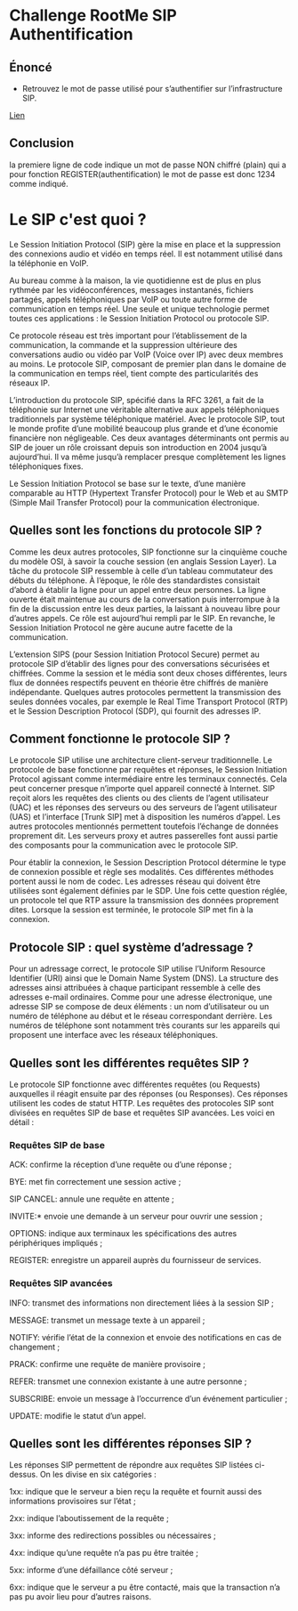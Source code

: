 # Challenge RootMe SIP Authentification

## Énoncé

* Retrouvez le mot de passe utilisé pour s’authentifier sur l’infrastructure SIP.

[Lien]([../../../Downloads/ch4.txt](https://www.root-me.org/fr/Challenges/Reseau/SIP-Authentification))

## Conclusion

la premiere ligne de code indique un mot de passe NON chiffré (plain) qui a pour fonction REGISTER(authentification) le mot de passe est donc 1234 comme indiqué.


# Le SIP c'est quoi ?

Le Session Initiation Protocol (SIP) gère la mise en place et la suppression des connexions audio et vidéo en temps réel. Il est notamment utilisé dans la téléphonie en VoIP.

Au bureau comme à la maison, la vie quotidienne est de plus en plus rythmée par les vidéoconférences, messages instantanés, fichiers partagés, appels téléphoniques par VoIP ou toute autre forme de communication en temps réel. Une seule et unique technologie permet toutes ces applications : le Session Initiation Protocol ou protocole SIP. 

Ce protocole réseau est très important pour l’établissement de la communication, la commande et la suppression ultérieure des conversations audio ou vidéo par VoIP (Voice over IP) avec deux membres au moins. Le protocole SIP, composant de premier plan dans le domaine de la communication en temps réel, tient compte des particularités des réseaux IP.

L’introduction du protocole SIP, spécifié dans la RFC 3261, a fait de la téléphonie sur Internet une véritable alternative aux appels téléphoniques traditionnels par système téléphonique matériel. Avec le protocole SIP, tout le monde profite d’une mobilité beaucoup plus grande et d’une économie financière non négligeable. Ces deux avantages déterminants ont permis au SIP de jouer un rôle croissant depuis son introduction en 2004 jusqu’à aujourd’hui. Il va même jusqu’à remplacer presque complètement les lignes téléphoniques fixes.

Le Session Initiation Protocol se base sur le texte, d’une manière comparable au HTTP (Hypertext Transfer Protocol) pour le Web et au SMTP (Simple Mail Transfer Protocol) pour la communication électronique.

## Quelles sont les fonctions du protocole SIP ?
Comme les deux autres protocoles, SIP fonctionne sur la cinquième couche du modèle OSI, à savoir la couche session (en anglais Session Layer). La tâche du protocole SIP ressemble à celle d’un tableau commutateur des débuts du téléphone. À l’époque, le rôle des standardistes consistait d’abord à établir la ligne pour un appel entre deux personnes. La ligne ouverte était maintenue au cours de la conversation puis interrompue à la fin de la discussion entre les deux parties, la laissant à nouveau libre pour d’autres appels. Ce rôle est aujourd’hui rempli par le SIP. En revanche, le Session Initiation Protocol ne gère aucune autre facette de la communication.

L’extension SIPS (pour Session Initiation Protocol Secure) permet au protocole SIP d’établir des lignes pour des conversations sécurisées et chiffrées. Comme la session et le média sont deux choses différentes, leurs flux de données respectifs peuvent en théorie être chiffrés de manière indépendante. Quelques autres protocoles permettent la transmission des seules données vocales, par exemple le Real Time Transport Protocol (RTP) et le Session Description Protocol (SDP), qui fournit des adresses IP.

## Comment fonctionne le protocole SIP ?
Le protocole SIP utilise une architecture client-serveur traditionnelle. Le protocole de base fonctionne par requêtes et réponses, le Session Initiation Protocol agissant comme intermédiaire entre les terminaux connectés. Cela peut concerner presque n’importe quel appareil connecté à Internet. SIP reçoit alors les requêtes des clients ou des clients de l’agent utilisateur (UAC) et les réponses des serveurs ou des serveurs de l’agent utilisateur (UAS) et l’interface [Trunk SIP] met à disposition les numéros d’appel. Les autres protocoles mentionnés permettent toutefois l’échange de données proprement dit. Les serveurs proxy et autres passerelles font aussi partie des composants pour la communication avec le protocole SIP.

Pour établir la connexion, le Session Description Protocol détermine le type de connexion possible et règle ses modalités. Ces différentes méthodes portent aussi le nom de codec. Les adresses réseau qui doivent être utilisées sont également définies par le SDP. Une fois cette question réglée, un protocole tel que RTP assure la transmission des données proprement dites. Lorsque la session est terminée, le protocole SIP met fin à la connexion.

## Protocole SIP : quel système d’adressage ?
Pour un adressage correct, le protocole SIP utilise l’Uniform Resource Identifier (URI) ainsi que le Domain Name System (DNS). La structure des adresses ainsi attribuées à chaque participant ressemble à celle des adresses e-mail ordinaires. Comme pour une adresse électronique, une adresse SIP se compose de deux éléments : un nom d’utilisateur ou un numéro de téléphone au début et le réseau correspondant derrière. Les numéros de téléphone sont notamment très courants sur les appareils qui proposent une interface avec les réseaux téléphoniques.

## Quelles sont les différentes requêtes SIP ?
Le protocole SIP fonctionne avec différentes requêtes (ou Requests) auxquelles il réagit ensuite par des réponses (ou Responses). Ces réponses utilisent les codes de statut HTTP. Les requêtes des protocoles SIP sont divisées en requêtes SIP de base et requêtes SIP avancées. Les voici en détail :

### Requêtes SIP de base

ACK: confirme la réception d’une requête ou d’une réponse ;

BYE: met fin correctement une session active ;

SIP CANCEL: annule une requête en attente ;

INVITE:* envoie une demande à un serveur pour ouvrir une session ;

OPTIONS: indique aux terminaux les spécifications des autres périphériques impliqués ;

REGISTER: enregistre un appareil auprès du fournisseur de services.

### Requêtes SIP avancées

INFO: transmet des informations non directement liées à la session SIP ;

MESSAGE: transmet un message texte à un appareil ;

NOTIFY: vérifie l’état de la connexion et envoie des notifications en cas de changement ;

PRACK: confirme une requête de manière provisoire ;

REFER: transmet une connexion existante à une autre personne ;

SUBSCRIBE: envoie un message à l’occurrence d’un événement particulier ;

UPDATE: modifie le statut d’un appel.

## Quelles sont les différentes réponses SIP ?
Les réponses SIP permettent de répondre aux requêtes SIP listées ci-dessus. On les divise en six catégories :

1xx: indique que le serveur a bien reçu la requête et fournit aussi des informations provisoires sur l’état ;

2xx: indique l’aboutissement de la requête ;

3xx: informe des redirections possibles ou nécessaires ;

4xx: indique qu’une requête n’a pas pu être traitée ;

5xx: informe d’une défaillance côté serveur ;

6xx: indique que le serveur a pu être contacté, mais que la transaction n’a pas pu avoir lieu pour d’autres raisons.
